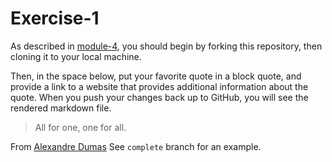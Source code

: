 # Exercise-1

As described in [module-4](https://github.com/INFO-201/m4-git-intro), you should begin by forking this repository, then cloning it to your local machine.

Then, in the space below, put your favorite quote in a block quote, and provide a link to a website that provides additional information about the quote. When you push your changes back up to GitHub, you will see the rendered markdown file.

>All for one, one for all.

From [Alexandre Dumas](https://en.wikipedia.org/wiki/Alexandre_Dumas)
See `complete` branch for an example.
